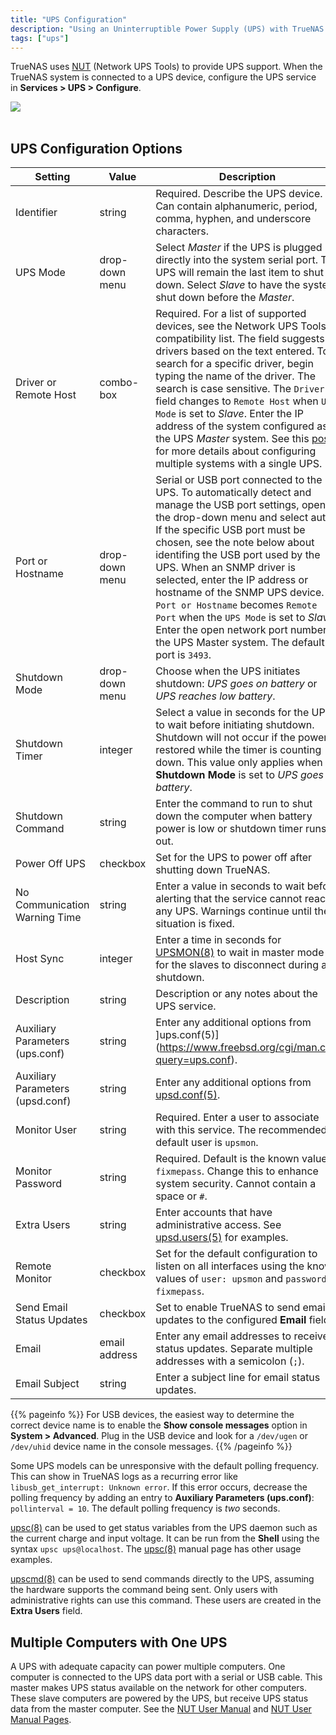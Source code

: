 ```yaml
---
title: "UPS Configuration"
description: "Using an Uninterruptible Power Supply (UPS) with TrueNAS."
tags: ["ups"]
---
```


TrueNAS uses [NUT](https://networkupstools.org/) (Network UPS Tools) to provide UPS support.
When the TrueNAS system is connected to a UPS device, configure the UPS service in **Services > UPS > Configure**.

<img src="/images/UPSOptions.png">
<br><br>

## UPS Configuration Options

| Setting                          | Value          | Description |
|----------------------------------|----------------|------------|
| Identifier                       | string         | Required. Describe the UPS device. Can contain alphanumeric, period, comma, hyphen, and underscore characters. |
| UPS Mode                         | drop-down menu | Select *Master* if the UPS is plugged directly into the system serial port. The UPS will remain the last item to shut down. Select *Slave* to have the system shut down before the *Master*.  |
| Driver or Remote Host            | combo-box      | Required. For a list of supported devices, see the Network UPS Tools compatibility list. The field suggests drivers based on the text entered. To search for a specific driver, begin typing the name of the driver. The search is case sensitive. The `Driver` field changes to `Remote Host` when `UPS Mode` is set to *Slave*. Enter the IP address of the system configured as the UPS *Master* system. See this [post](https://forums.freenas.org/index.php?resources/configuring-ups-support-for-single-or-multiple-freenas-servers.30/) for more details about configuring multiple systems with a single UPS. |
| Port or Hostname                 | drop-down menu | Serial or USB port connected to the UPS. To automatically detect and manage the USB port settings, open the drop-down menu and select auto. If the specific USB port must be chosen, see the note below about identifing the USB port used by the UPS. When an SNMP driver is selected, enter the IP address or hostname of the SNMP UPS device. `Port or Hostname` becomes `Remote Port` when the `UPS Mode` is set to *Slave*. Enter the open network port number of the UPS Master system. The default port is `3493`. |
| Shutdown Mode                    | drop-down menu | Choose when the UPS initiates shutdown: *UPS goes on battery* or *UPS reaches low battery*.  |
| Shutdown Timer                   | integer        | Select a value in seconds for the UPS to wait before initiating shutdown. Shutdown will not occur if the power is restored while the timer is counting down. This value only applies when **Shutdown Mode** is set to *UPS goes on battery*.  |
| Shutdown Command                 | string         | Enter the command to run to shut down the computer when battery power is low or shutdown timer runs out.   |
| Power Off UPS                    | checkbox       | Set for the UPS to power off after shutting down TrueNAS.    |
| No Communication Warning Time    | string         | Enter a value in seconds to wait before alerting that the service cannot reach any UPS. Warnings continue until the situation is fixed.   |
| Host Sync                        | integer        | Enter a time in seconds for [UPSMON(8)](https://www.freebsd.org/cgi/man.cgi?query=upsmon) to wait in master mode for the slaves to disconnect during a shutdown.    |
| Description                      | string         | Description or any notes about the UPS service. |
| Auxiliary Parameters (ups.conf)  | string         | Enter any additional options from ]ups.conf(5)](https://www.freebsd.org/cgi/man.cgi?query=ups.conf).  |
| Auxiliary Parameters (upsd.conf) | string         | Enter any additional options from [upsd.conf(5)](https://www.freebsd.org/cgi/man.cgi?query=upsd.conf). |
| Monitor User                     | string         | Required. Enter a user to associate with this service. The recommended default user is `upsmon`.  |
| Monitor Password                 | string         | Required. Default is the known value `fixmepass`. Change this to enhance system security. Cannot contain a space or `#`.    |
| Extra Users                      | string         | Enter accounts that have administrative access. See [upsd.users(5)](https://www.freebsd.org/cgi/man.cgi?query=upsd.users) for examples.  |
| Remote Monitor                   | checkbox       | Set for the default configuration to listen on all interfaces using the known values of `user: upsmon` and `password: fixmepass`.   |
| Send Email Status Updates        | checkbox       | Set to enable TrueNAS to send email updates to the configured **Email** field.   |
| Email                            | email address  | Enter any email addresses to receive status updates. Separate multiple addresses with a semicolon (`;`).   |
| Email Subject                    | string         | Enter a subject line for email status updates.   |


{{% pageinfo %}}
For USB devices, the easiest way to determine the correct device name is to enable the **Show console messages** option in **System > Advanced**.
Plug in the USB device and look for a `/dev/ugen` or `/dev/uhid` device name in the console messages.
{{% /pageinfo %}}

Some UPS models can be unresponsive with the default polling frequency.
This can show in TrueNAS logs as a recurring error like `libusb_get_interrupt: Unknown error`.
If this error occurs, decrease the polling frequency by adding an entry to **Auxiliary Parameters (ups.conf)**: `pollinterval = 10`.
The default polling frequency is *two* seconds.

[upsc(8)](https://www.freebsd.org/cgi/man.cgi?query=upsc) can be used to get status variables from the UPS daemon such as the current charge and input voltage.
It can be run from the **Shell** using the syntax `upsc ups@localhost`.
The [upsc(8)](https://www.freebsd.org/cgi/man.cgi?query=upsc) manual page has other usage examples.

[upscmd(8)](https://www.freebsd.org/cgi/man.cgi?query=upscmd) can be used to send commands directly to the UPS, assuming the hardware supports the command being sent.
Only users with administrative rights can use this command.
These users are created in the **Extra Users** field.

## Multiple Computers with One UPS

A UPS with adequate capacity can power multiple computers.
One computer is connected to the UPS data port with a serial or USB cable.
This master makes UPS status available on the network for other computers.
These slave computers are powered by the UPS, but receive UPS status data from the master computer.
See the [NUT User Manual](https://networkupstools.org/docs/user-manual.chunked/index.html) and [NUT User Manual Pages](https://networkupstools.org/docs/man/index.html#User_man).
